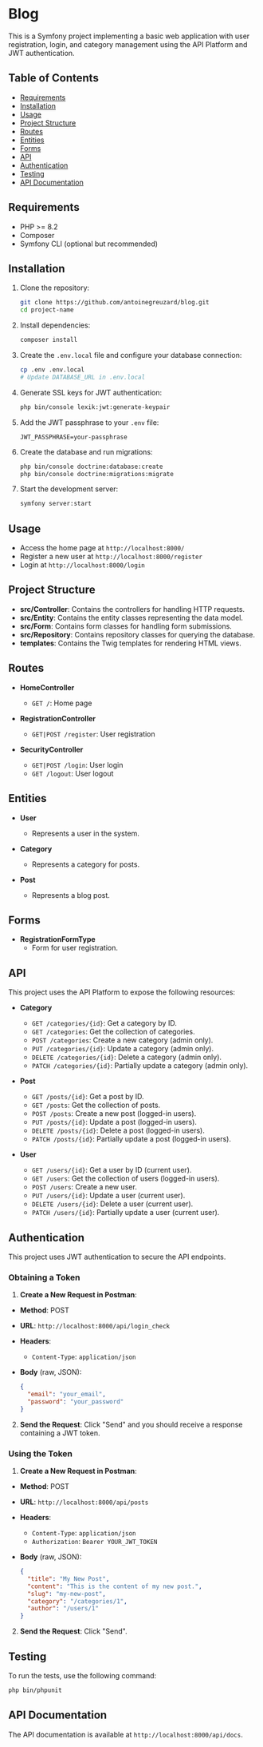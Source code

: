 # Blog

This is a Symfony project implementing a basic web application with user registration, login, and category management using the API Platform and JWT authentication.

## Table of Contents

- [Requirements](#requirements)
- [Installation](#installation)
- [Usage](#usage)
- [Project Structure](#project-structure)
- [Routes](#routes)
- [Entities](#entities)
- [Forms](#forms)
- [API](#api)
- [Authentication](#authentication)
- [Testing](#testing)
- [API Documentation](#api-documentation)

## Requirements

- PHP >= 8.2
- Composer
- Symfony CLI (optional but recommended)

## Installation

1. Clone the repository:

    ```sh
    git clone https://github.com/antoinegreuzard/blog.git
    cd project-name
    ```

2. Install dependencies:

    ```sh
    composer install
    ```

3. Create the `.env.local` file and configure your database connection:

    ```sh
    cp .env .env.local
    # Update DATABASE_URL in .env.local
    ```

4. Generate SSL keys for JWT authentication:

    ```sh
    php bin/console lexik:jwt:generate-keypair
    ```

5. Add the JWT passphrase to your `.env` file:

    ```env
    JWT_PASSPHRASE=your-passphrase
    ```

6. Create the database and run migrations:

    ```sh
    php bin/console doctrine:database:create
    php bin/console doctrine:migrations:migrate
    ```

7. Start the development server:

    ```sh
    symfony server:start
    ```

## Usage

- Access the home page at `http://localhost:8000/`
- Register a new user at `http://localhost:8000/register`
- Login at `http://localhost:8000/login`

## Project Structure

- **src/Controller**: Contains the controllers for handling HTTP requests.
- **src/Entity**: Contains the entity classes representing the data model.
- **src/Form**: Contains form classes for handling form submissions.
- **src/Repository**: Contains repository classes for querying the database.
- **templates**: Contains the Twig templates for rendering HTML views.

## Routes

- **HomeController**
  - `GET /`: Home page

- **RegistrationController**
  - `GET|POST /register`: User registration

- **SecurityController**
  - `GET|POST /login`: User login
  - `GET /logout`: User logout

## Entities

- **User**
  - Represents a user in the system.

- **Category**
  - Represents a category for posts.

- **Post**
  - Represents a blog post.

## Forms

- **RegistrationFormType**
  - Form for user registration.

## API

This project uses the API Platform to expose the following resources:

- **Category**
  - `GET /categories/{id}`: Get a category by ID.
  - `GET /categories`: Get the collection of categories.
  - `POST /categories`: Create a new category (admin only).
  - `PUT /categories/{id}`: Update a category (admin only).
  - `DELETE /categories/{id}`: Delete a category (admin only).
  - `PATCH /categories/{id}`: Partially update a category (admin only).

- **Post**
  - `GET /posts/{id}`: Get a post by ID.
  - `GET /posts`: Get the collection of posts.
  - `POST /posts`: Create a new post (logged-in users).
  - `PUT /posts/{id}`: Update a post (logged-in users).
  - `DELETE /posts/{id}`: Delete a post (logged-in users).
  - `PATCH /posts/{id}`: Partially update a post (logged-in users).

- **User**
  - `GET /users/{id}`: Get a user by ID (current user).
  - `GET /users`: Get the collection of users (logged-in users).
  - `POST /users`: Create a new user.
  - `PUT /users/{id}`: Update a user (current user).
  - `DELETE /users/{id}`: Delete a user (current user).
  - `PATCH /users/{id}`: Partially update a user (current user).

## Authentication

This project uses JWT authentication to secure the API endpoints.

### Obtaining a Token

1. **Create a New Request in Postman**:
  - **Method**: POST
  - **URL**: `http://localhost:8000/api/login_check`
  - **Headers**:
    - `Content-Type`: `application/json`
  - **Body** (raw, JSON):

    ```json
    {
      "email": "your_email",
      "password": "your_password"
    }
    ```

2. **Send the Request**: Click "Send" and you should receive a response containing a JWT token.

### Using the Token

1. **Create a New Request in Postman**:
  - **Method**: POST
  - **URL**: `http://localhost:8000/api/posts`
  - **Headers**:
    - `Content-Type`: `application/json`
    - `Authorization`: `Bearer YOUR_JWT_TOKEN`
  - **Body** (raw, JSON):

    ```json
    {
      "title": "My New Post",
      "content": "This is the content of my new post.",
      "slug": "my-new-post",
      "category": "/categories/1",
      "author": "/users/1"
    }
    ```

2. **Send the Request**: Click "Send".

## Testing

To run the tests, use the following command:

```sh
php bin/phpunit
```

## API Documentation

The API documentation is available at `http://localhost:8000/api/docs`.
